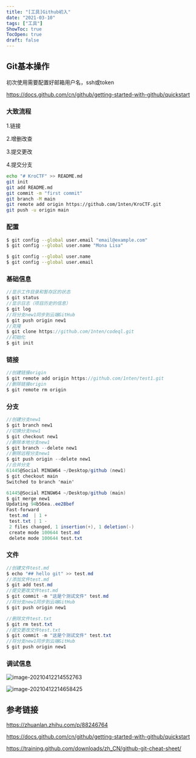 ```yaml
---
title: "[工具]Github初入"
date: "2021-03-10"
tags: ["工具"]
ShowToc: true
TocOpen: true
draft: false
---
```


## Git基本操作

初次使用需要配置好邮箱用户名，ssh或token

https://docs.github.com/cn/github/getting-started-with-github/quickstart

### 大致流程

1.链接

2.增删改查

3.提交更改

4.提交分支

```sh
echo "# KroCTF" >> README.md
git init
git add README.md
git commit -m "first commit"
git branch -M main
git remote add origin https://github.com/1nten/KroCTF.git
git push -u origin main
```

### 配置

```sh
$ git config --global user.email "email@example.com"
$ git config --global user.name "Mona Lisa"

$ git config --global user.name
$ git config --global user.email
```

### 基础信息

```csharp
//显示工作目录和暂存区的状态
$ git status
//显示日志（项目历史的信息）
$ git log
//将分支new1同步到云端GitHub    
$ git push origin new1
//克隆
$ git clone https://github.com/1nten/codeql.git
//初始化
$ git init
```

### 链接

```csharp
//创建链接origin
$ git remote add origin https://github.com/1nten/test1.git
//删除链接origin
$ git remote rm origin
```

### 分支

```csharp
//创建分支new1
$ git branch new1
//切换分支new1
$ git checkout new1
//删除本地分支new1
$ git branch --delete new1
//删除远程分支new1
$ git push origin --delete new1
//合并分支
61445@Social MINGW64 ~/Desktop/github (new1)
$ git checkout main
Switched to branch 'main'

61445@Social MINGW64 ~/Desktop/github (main)
$ git merge new1
Updating 94b56ea..ee28bef
Fast-forward
 test.md  | 1 +
 test.txt | 1 -
 2 files changed, 1 insertion(+), 1 deletion(-)
 create mode 100644 test.md
 delete mode 100644 test.txt  
```

### 文件

```csharp
//创建文件test.md
$ echo "## hello git" >> test.md
//添加文件test.md
$ git add test.md
//提交更改文件test.md
$ git commit -m "这是个测试文件" test.md
//将分支new1同步到云端GitHub    
$ git push origin new1

//删除文件test.txt
$ git rm test.txt
//提交更改文件test.txt
$ git commit -m "这是个测试文件" test.txt
//将分支new1同步到云端GitHub   
$ git push origin new1
```

### 调试信息

![image-20210412214552763](https://www.kro1lsec.com:442/images/2021/04/12/20210412214608.png)

![image-20210412214658425](https://www.kro1lsec.com:442/images/2021/04/12/20210412215305.png)

## 参考链接

https://zhuanlan.zhihu.com/p/88246764

https://docs.github.com/cn/github/getting-started-with-github/quickstart

https://training.github.com/downloads/zh_CN/github-git-cheat-sheet/